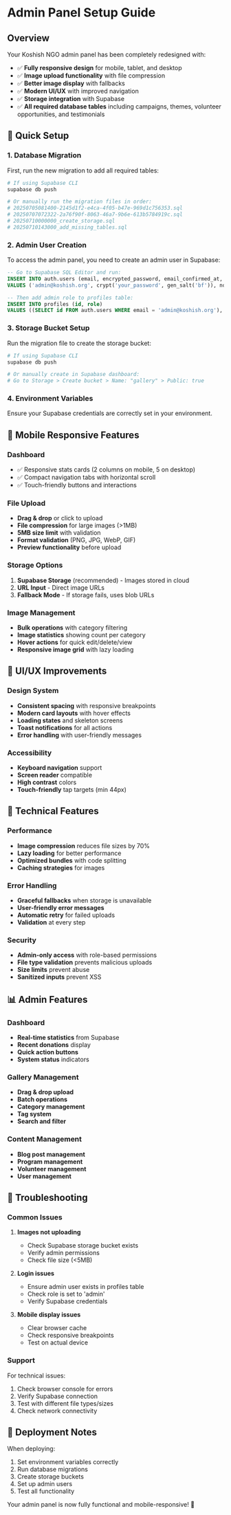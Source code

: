# Admin Panel Setup Guide

## Overview
Your Koshish NGO admin panel has been completely redesigned with:
- ✅ **Fully responsive design** for mobile, tablet, and desktop
- ✅ **Image upload functionality** with file compression
- ✅ **Better image display** with fallbacks
- ✅ **Modern UI/UX** with improved navigation
- ✅ **Storage integration** with Supabase
- ✅ **All required database tables** including campaigns, themes, volunteer opportunities, and testimonials

## 🚀 Quick Setup

### 1. Database Migration
First, run the new migration to add all required tables:

```bash
# If using Supabase CLI
supabase db push

# Or manually run the migration files in order:
# 20250705081400-2145d1f2-e4ca-4f05-b47e-969d1c756353.sql
# 20250707072322-2a76f90f-8063-46a7-9b6e-613b5784919c.sql  
# 20250710000000_create_storage.sql
# 20250710143000_add_missing_tables.sql
```

### 2. Admin User Creation
To access the admin panel, you need to create an admin user in Supabase:

```sql
-- Go to Supabase SQL Editor and run:
INSERT INTO auth.users (email, encrypted_password, email_confirmed_at, role)
VALUES ('admin@koshish.org', crypt('your_password', gen_salt('bf')), now(), 'authenticated');

-- Then add admin role to profiles table:
INSERT INTO profiles (id, role) 
VALUES ((SELECT id FROM auth.users WHERE email = 'admin@koshish.org'), 'admin');
```

### 3. Storage Bucket Setup
Run the migration file to create the storage bucket:
```bash
# If using Supabase CLI
supabase db push

# Or manually create in Supabase dashboard:
# Go to Storage > Create bucket > Name: "gallery" > Public: true
```

### 4. Environment Variables
Ensure your Supabase credentials are correctly set in your environment.

## 📱 Mobile Responsive Features

### Dashboard
- ✅ Responsive stats cards (2 columns on mobile, 5 on desktop)
- ✅ Compact navigation tabs with horizontal scroll
- ✅ Touch-friendly buttons and interactions

### File Upload
- **Drag & drop** or click to upload
- **File compression** for large images (>1MB)
- **5MB size limit** with validation
- **Format validation** (PNG, JPG, WebP, GIF)
- **Preview functionality** before upload

### Storage Options
1. **Supabase Storage** (recommended) - Images stored in cloud
2. **URL Input** - Direct image URLs
3. **Fallback Mode** - If storage fails, uses blob URLs

### Image Management
- **Bulk operations** with category filtering
- **Image statistics** showing count per category
- **Hover actions** for quick edit/delete/view
- **Responsive image grid** with lazy loading

## 🎨 UI/UX Improvements

### Design System
- **Consistent spacing** with responsive breakpoints
- **Modern card layouts** with hover effects
- **Loading states** and skeleton screens
- **Toast notifications** for all actions
- **Error handling** with user-friendly messages

### Accessibility
- **Keyboard navigation** support
- **Screen reader** compatible
- **High contrast** colors
- **Touch-friendly** tap targets (min 44px)

## 🔧 Technical Features

### Performance
- **Image compression** reduces file sizes by 70%
- **Lazy loading** for better performance
- **Optimized bundles** with code splitting
- **Caching strategies** for images

### Error Handling
- **Graceful fallbacks** when storage is unavailable
- **User-friendly error messages**
- **Automatic retry** for failed uploads
- **Validation** at every step

### Security
- **Admin-only access** with role-based permissions
- **File type validation** prevents malicious uploads
- **Size limits** prevent abuse
- **Sanitized inputs** prevent XSS

## 📊 Admin Features

### Dashboard
- **Real-time statistics** from Supabase
- **Recent donations** display
- **Quick action buttons**
- **System status** indicators

### Gallery Management
- **Drag & drop upload**
- **Batch operations**
- **Category management**
- **Tag system**
- **Search and filter**

### Content Management
- **Blog post management**
- **Program management**
- **Volunteer management**
- **User management**

## 🐛 Troubleshooting

### Common Issues

1. **Images not uploading**
   - Check Supabase storage bucket exists
   - Verify admin permissions
   - Check file size (<5MB)

2. **Login issues**
   - Ensure admin user exists in profiles table
   - Check role is set to 'admin'
   - Verify Supabase credentials

3. **Mobile display issues**
   - Clear browser cache
   - Check responsive breakpoints
   - Test on actual device

### Support
For technical issues:
1. Check browser console for errors
2. Verify Supabase connection
3. Test with different file types/sizes
4. Check network connectivity

## 🚀 Deployment Notes

When deploying:
1. Set environment variables correctly
2. Run database migrations
3. Create storage buckets
4. Set up admin users
5. Test all functionality

Your admin panel is now fully functional and mobile-responsive! 🎉
